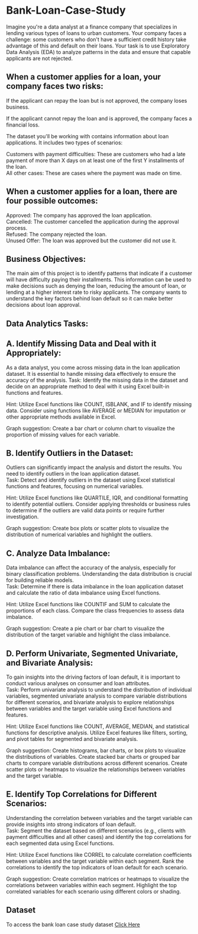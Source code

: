 # Bank-Loan-Case-Study

Imagine you're a data analyst at a finance company that specializes in lending various types of loans to urban customers. Your company faces a challenge: some customers who don't have a sufficient credit history take advantage of this and default on their loans. Your task is to use Exploratory Data Analysis (EDA) to analyze patterns in the data and ensure that capable applicants are not rejected.

## When a customer applies for a loan, your company faces two risks:

If the applicant can repay the loan but is not approved, the company loses business.

If the applicant cannot repay the loan and is approved, the company faces a financial loss.

The dataset you'll be working with contains information about loan applications. It includes two types of scenarios:

Customers with payment difficulties: These are customers who had a late payment of more than X days on at least one of the first Y installments of the loan.    
All other cases: These are cases where the payment was made on time.

## When a customer applies for a loan, there are four possible outcomes:
Approved: The company has approved the loan application.  
Cancelled: The customer cancelled the application during the approval process.  
Refused: The company rejected the loan.  
Unused Offer: The loan was approved but the customer did not use it.  


## Business Objectives:
The main aim of this project is to identify patterns that indicate if a customer will have difficulty paying their installments. This information can be used to make decisions such as denying the loan, reducing the amount of loan, or lending at a higher interest rate to risky applicants. The company wants to understand the key factors behind loan default so it can make better decisions about loan approval.


## Data Analytics Tasks:

## A. Identify Missing Data and Deal with it Appropriately:   
As a data analyst, you come across missing data in the loan application dataset. It is essential to handle missing data effectively to ensure the accuracy of the analysis. 
Task: Identify the missing data in the dataset and decide on an appropriate method to deal with it using Excel built-in functions and features.  

Hint: Utilize Excel functions like COUNT, ISBLANK, and IF to identify missing data. Consider using functions like AVERAGE or MEDIAN for imputation or other appropriate methods available in Excel.  

Graph suggestion: Create a bar chart or column chart to visualize the proportion of missing values for each variable.

## B. Identify Outliers in the Dataset:  
Outliers can significantly impact the analysis and distort the results. You need to identify outliers in the loan application dataset.  
Task: Detect and identify outliers in the dataset using Excel statistical functions and features, focusing on numerical variables.  

Hint: Utilize Excel functions like QUARTILE, IQR, and conditional formatting to identify potential outliers. Consider applying thresholds or business rules to determine if the outliers are valid data points or require further investigation.  

Graph suggestion: Create box plots or scatter plots to visualize the distribution of numerical variables and highlight the outliers.  

## C. Analyze Data Imbalance:   
Data imbalance can affect the accuracy of the analysis, especially for binary classification problems. Understanding the data distribution is crucial for building reliable models.  
Task: Determine if there is data imbalance in the loan application dataset and calculate the ratio of data imbalance using Excel functions.   

Hint: Utilize Excel functions like COUNTIF and SUM to calculate the proportions of each class. Compare the class frequencies to assess data imbalance.  

Graph suggestion: Create a pie chart or bar chart to visualize the distribution of the target variable and highlight the class imbalance.

## D. Perform Univariate, Segmented Univariate, and Bivariate Analysis:   
To gain insights into the driving factors of loan default, it is important to conduct various analyses on consumer and loan attributes.  
Task: Perform univariate analysis to understand the distribution of individual variables, segmented univariate analysis to compare variable distributions for different scenarios, and bivariate analysis to explore relationships between variables and the target variable using Excel functions and features.

Hint: Utilize Excel functions like COUNT, AVERAGE, MEDIAN, and statistical functions for descriptive analysis. Utilize Excel features like filters, sorting, and pivot tables for segmented and bivariate analysis. 

Graph suggestion: Create histograms, bar charts, or box plots to visualize the distributions of variables. Create stacked bar charts or grouped bar charts to compare variable distributions across different scenarios. Create scatter plots or heatmaps to visualize the relationships between variables and the target variable.

## E. Identify Top Correlations for Different Scenarios:   
Understanding the correlation between variables and the target variable can provide insights into strong indicators of loan default.  
Task: Segment the dataset based on different scenarios (e.g., clients with payment difficulties and all other cases) and identify the top correlations for each segmented data using Excel functions.  

Hint: Utilize Excel functions like CORREL to calculate correlation coefficients between variables and the target variable within each segment. Rank the correlations to identify the top indicators of loan default for each scenario.  

Graph suggestion: Create correlation matrices or heatmaps to visualize the correlations between variables within each segment. Highlight the top correlated variables for each scenario using different colors or shading.


## Dataset
To access the bank loan case study dataset [Click Here](https://drive.google.com/drive/folders/1VgA3fS_-WRu28jHyD0bU_aVsFg7Mj9nh?usp=sharing)

